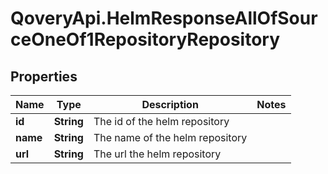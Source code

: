 # QoveryApi.HelmResponseAllOfSourceOneOf1RepositoryRepository

## Properties

Name | Type | Description | Notes
------------ | ------------- | ------------- | -------------
**id** | **String** | The id of the helm repository | 
**name** | **String** | The name of the helm repository | 
**url** | **String** | The url the helm repository | 


